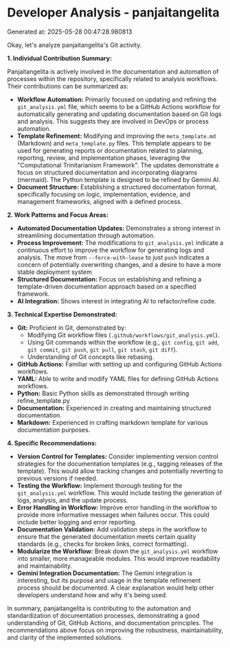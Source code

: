 # Developer Analysis - panjaitangelita
Generated at: 2025-05-28 00:47:28.980813

Okay, let's analyze panjaitangelita's Git activity.

**1. Individual Contribution Summary:**

Panjaitangelita is actively involved in the documentation and automation of processes within the repository, specifically related to analysis workflows. Their contributions can be summarized as:

*   **Workflow Automation:**  Primarily focused on updating and refining the `git_analysis.yml` file, which seems to be a GitHub Actions workflow for automatically generating and updating documentation based on Git logs and analysis. This suggests they are involved in DevOps or process automation.
*   **Template Refinement:**  Modifying and improving the `meta_template.md` (Markdown) and `meta_template.py` files. This template appears to be used for generating reports or documentation related to planning, reporting, review, and implementation phases, leveraging the "Computational Trinitarianism Framework". The updates demonstrate a focus on structured documentation and incorporating diagrams (mermaid).  The Python template is designed to be refined by Gemini AI.
*   **Document Structure:** Establishing a structured documentation format, specifically focusing on logic, implementation, evidence, and management frameworks, aligned with a defined process.

**2. Work Patterns and Focus Areas:**

*   **Automated Documentation Updates:** Demonstrates a strong interest in streamlining documentation through automation.
*   **Process Improvement:** The modifications to `git_analysis.yml` indicate a continuous effort to improve the workflow for generating logs and analysis.  The move from `--force-with-lease` to just `push` indicates a concern of potentially overwriting changes, and a desire to have a more stable deployment system
*   **Structured Documentation:** Focus on establishing and refining a template-driven documentation approach based on a specified framework.
*   **AI Integration:** Shows interest in integrating AI to refactor/refine code.

**3. Technical Expertise Demonstrated:**

*   **Git:** Proficient in Git, demonstrated by:
    *   Modifying Git workflow files (`.github/workflows/git_analysis.yml`).
    *   Using Git commands within the workflow (e.g., `git config`, `git add`, `git commit`, `git push`, `git pull`, `git stash`, `git diff`).
    *   Understanding of Git concepts like rebasing.
*   **GitHub Actions:**  Familiar with setting up and configuring GitHub Actions workflows.
*   **YAML:**  Able to write and modify YAML files for defining GitHub Actions workflows.
*   **Python:** Basic Python skills as demonstrated through writing refine_template.py
*   **Documentation:** Experienced in creating and maintaining structured documentation.
*   **Markdown:** Experienced in crafting markdown template for various documentation purposes.

**4. Specific Recommendations:**

*   **Version Control for Templates:**  Consider implementing version control strategies for the documentation templates (e.g., tagging releases of the template).  This would allow tracking changes and potentially reverting to previous versions if needed.
*   **Testing the Workflow:** Implement thorough testing for the `git_analysis.yml` workflow.  This would include testing the generation of logs, analysis, and the update process.
*   **Error Handling in Workflow:**  Improve error handling in the workflow to provide more informative messages when failures occur.  This could include better logging and error reporting.
*   **Documentation Validation:**  Add validation steps in the workflow to ensure that the generated documentation meets certain quality standards (e.g., checks for broken links, correct formatting).
*   **Modularize the Workflow:** Break down the `git_analysis.yml` workflow into smaller, more manageable modules. This would improve readability and maintainability.
*   **Gemini Integration Documentation:** The Gemini integration is interesting, but its purpose and usage in the template refinement process should be documented. A clear explanation would help other developers understand how and why it's being used.

In summary, panjaitangelita is contributing to the automation and standardization of documentation processes, demonstrating a good understanding of Git, GitHub Actions, and documentation principles. The recommendations above focus on improving the robustness, maintainability, and clarity of the implemented solutions.
